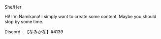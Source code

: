 She/Her

Hi!
I'm Namikana!
I simply want to create some content.
Maybe you should stop by some time.

Discord - 【なみかな】#4139

<!---
Namikana/Namikana is a ✨ special ✨ repository because its `README.md` (this file) appears on your GitHub profile.
You can click the Preview link to take a look at your changes.
--->
